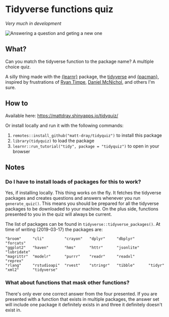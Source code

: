 # Tidyverse functions quiz

_Very much in development_

![Answering a question and geting a new one](https://raw.githubusercontent.com/matt-dray/tidyverse-quiz/master/images/tidyverse_quiz.gif)

## What?

Can you match the tidyverse function to the package name? A multiple choice quiz. 

A silly thing made with the [{learnr}](https://rstudio.github.io/learnr/) package, the [tidyverse](https://www.tidyverse.org/) and [{pacman}](https://cran.r-project.org/web/packages/pacman/vignettes/Introduction_to_pacman.html), inspired by frustrations of [Ryan Timpe](https://twitter.com/ryantimpe/status/1102666979909996545), [Daniel McNichol](https://twitter.com/dnlmc/status/1105973896828866560), and others I'm sure.

## How to

Available here: https://mattdray.shinyapps.io/tidyquiz/

Or install locally and run it with the following commands:

1. `remotes::install_github("matt-dray/tidyquiz")` to install this package
1. `library(tidyquiz)` to load the package
1. `learnr::run_tutorial("tidy", package = "tidyquiz")` to open in your browser

## Notes

### Do I have to install loads of packages for this to work?

Yes, if installing locally. This thing works on the fly. It fetches the tidyverse packages and creates questions and answers whenever you run `generate_quiz()`. This means you should be prepared for all the tidyverse packages to be downloaded to your machine. On the plus side, functions presented to you in the quiz will always be current.

The list of packages can be found in `tidyverse::tidyverse_packages()`. At time of writing (2019-03-17) the packages are:

```
"broom"     "cli"         "crayon"   "dplyr"     "dbplyr"      "forcats"
"ggplot2"   "haven"       "hms"      "httr"      "jsonlite"    "lubridate"
"magrittr"  "modelr"      "purrr"    "readr"     "readxl"      "reprex"
"rlang"     "rstudioapi"  "rvest"    "stringr"   "tibble"      "tidyr"      
"xml2"      "tidyverse"  
```

### What about functions that mask other functions?

There's only ever one correct answer from the four presented. If you are presented with a function that exists in multiple packages, the answer set will include one package it definitely exists in and three it definitely doesn't exist in.
